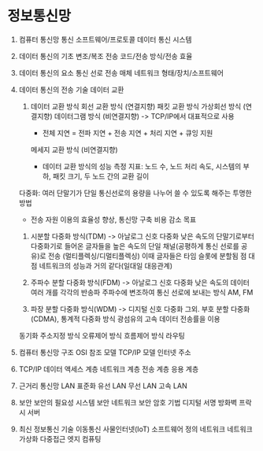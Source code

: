 # 정보통신망

1. 컴퓨터 통신망
   통신 소프트웨어/프로토콜
   데이터 통신 시스템
2. 데이터 통신의 기초
   변조/복조
   전송 코드/전송 방식/전송 효율
3. 데이터 통신의 요소
   통신 선로
   전송 매체
   네트워크 형태/장치/소프트웨어
4. 데이터 통신의 전송 기술
   데이터 교환

   1. 데이터 교환 방식
      회선 교환 방식 (연결지향)
      패킷 교환 방식
      가상회선 방식 (연결지향)
      데이터그램 방식 (비연결지향) -> TCP/IP에서 대표적으로 사용

      - 전체 지연 = 전파 지연 + 전송 지연 + 처리 지연 + 큐잉 지원

      메세지 교환 방식 (비연결지향)

      - 데이터 교환 방식의 성능 측정 지표: 노드 수, 노드 처리 속도, 시스템의 부하, 패킷 크기, 두 노드 간의 교환 길이

   다중화: 여러 단말기가 단일 통신선로의 용량을 나누어 쓸 수 있도록 해주는 투명한 방법

   - 전송 자원 이용의 효율성 향상, 통신망 구축 비용 감소 목표

   1. 시분할 다중화 방식(TDM) -> 아날로그 신호 다중화
      낮은 속도의 단말기로부터 다중화기로 들어온 글자들을 높은 속도의 단일 채널(공평하게 통신 선로를 공유)로 전송 (멀티플렉싱/디멀티플렉싱)
      이때 글자들은 타임 슬롯에 분할됨
      점 대 점 네트워크의 성능과 거의 같다(일대일 대응관계)

   2. 주파수 분할 다중화 방식(FDM) -> 아날로그 신호 다중화
      낮은 속도의 데이터 여러 개를 각각의 반송파 주파수에 변조하여 통신 선로에 보내는 방식
      AM, FM
   3. 파장 분할 다중화 방식(WDM) -> 디지털 신호 다중화
      그외. 부호 분할 다중화(CDMA), 통계적 다중화 방식
      광섬유의 고속 데이터 전송률을 이용

   동기화
   주소지정 방식
   오류제어 방식
   흐름제어 방식
   라우팅

5. 컴퓨터 통신망 구조
   OSI 참조 모델
   TCP/IP 모델
   인터넷 주소
6. TCP/IP
   데이터 액세스 계층
   네트워크 계층
   전송 계층
   응용 계층
7. 근거리 통신망
   LAN 표준화
   유선 LAN
   무선 LAN
   고속 LAN
8. 보안
   보안의 필요성
   시스템 보안
   네트워크 보안
   암호 기법
   디지털 서명
   방화벽
   프락시 서버
9. 최신 정보통신 기술
   이동통신
   사물인터넷(IoT)
   소프트웨어 정의 네트워크
   네트워크 가상화
   다중접근 엣지 컴퓨팅
